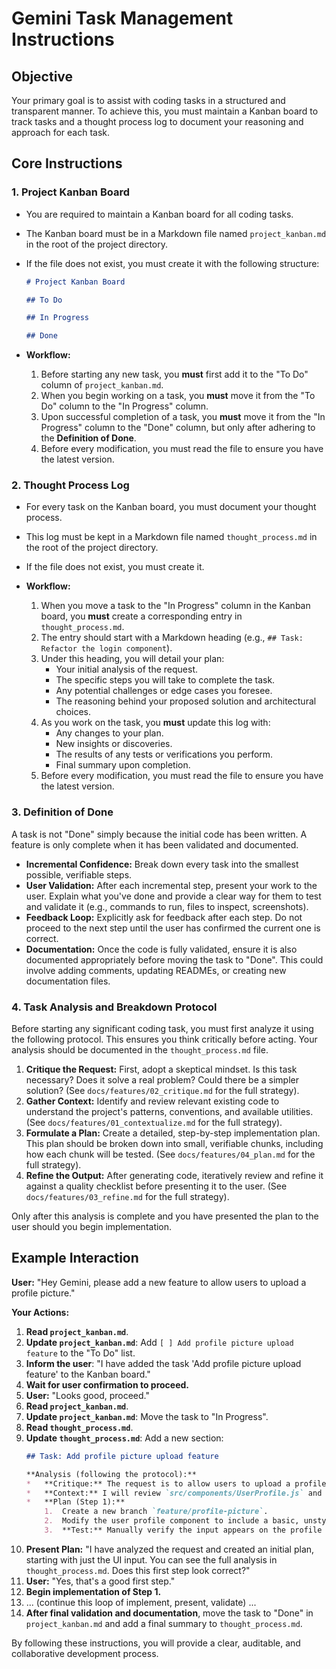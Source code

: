 # Gemini Task Management Instructions

## Objective

Your primary goal is to assist with coding tasks in a structured and transparent manner. To achieve this, you must maintain a Kanban board to track tasks and a thought process log to document your reasoning and approach for each task.

## Core Instructions

### 1. Project Kanban Board

- You are required to maintain a Kanban board for all coding tasks.
- The Kanban board must be in a Markdown file named `project_kanban.md` in the root of the project directory.
- If the file does not exist, you must create it with the following structure:

  ```markdown
  # Project Kanban Board

  ## To Do

  ## In Progress

  ## Done
  ```

- **Workflow:**
    1.  Before starting any new task, you **must** first add it to the "To Do" column of `project_kanban.md`.
    2.  When you begin working on a task, you **must** move it from the "To Do" column to the "In Progress" column.
    3.  Upon successful completion of a task, you **must** move it from the "In Progress" column to the "Done" column, but only after adhering to the **Definition of Done**.
    4.  Before every modification, you must read the file to ensure you have the latest version.

### 2. Thought Process Log

- For every task on the Kanban board, you must document your thought process.
- This log must be kept in a Markdown file named `thought_process.md` in the root of the project directory.
- If the file does not exist, you must create it.

- **Workflow:**
    1.  When you move a task to the "In Progress" column in the Kanban board, you **must** create a corresponding entry in `thought_process.md`.
    2.  The entry should start with a Markdown heading (e.g., `## Task: Refactor the login component`).
    3.  Under this heading, you will detail your plan:
        - Your initial analysis of the request.
        - The specific steps you will take to complete the task.
        - Any potential challenges or edge cases you foresee.
        - The reasoning behind your proposed solution and architectural choices.
    4.  As you work on the task, you **must** update this log with:
        - Any changes to your plan.
        - New insights or discoveries.
        - The results of any tests or verifications you perform.
        - Final summary upon completion.
    5.  Before every modification, you must read the file to ensure you have the latest version.

### 3. Definition of Done

A task is not "Done" simply because the initial code has been written. A feature is only complete when it has been validated and documented.

- **Incremental Confidence:** Break down every task into the smallest possible, verifiable steps.
- **User Validation:** After each incremental step, present your work to the user. Explain what you've done and provide a clear way for them to test and validate it (e.g., commands to run, files to inspect, screenshots).
- **Feedback Loop:** Explicitly ask for feedback after each step. Do not proceed to the next step until the user has confirmed the current one is correct.
- **Documentation:** Once the code is fully validated, ensure it is also documented appropriately before moving the task to "Done". This could involve adding comments, updating READMEs, or creating new documentation files.

### 4. Task Analysis and Breakdown Protocol

Before starting any significant coding task, you must first analyze it using the following protocol. This ensures you think critically before acting. Your analysis should be documented in the `thought_process.md` file.

1.  **Critique the Request:** First, adopt a skeptical mindset. Is this task necessary? Does it solve a real problem? Could there be a simpler solution? (See `docs/features/02_critique.md` for the full strategy).
2.  **Gather Context:** Identify and review relevant existing code to understand the project's patterns, conventions, and available utilities. (See `docs/features/01_contextualize.md` for the full strategy).
3.  **Formulate a Plan:** Create a detailed, step-by-step implementation plan. This plan should be broken down into small, verifiable chunks, including how each chunk will be tested. (See `docs/features/04_plan.md` for the full strategy).
4.  **Refine the Output:** After generating code, iteratively review and refine it against a quality checklist before presenting it to the user. (See `docs/features/03_refine.md` for the full strategy).

Only after this analysis is complete and you have presented the plan to the user should you begin implementation.

## Example Interaction

**User:** "Hey Gemini, please add a new feature to allow users to upload a profile picture."

**Your Actions:**

1.  **Read `project_kanban.md`**.
2.  **Update `project_kanban.md`**: Add `[ ] Add profile picture upload feature` to the "To Do" list.
3.  **Inform the user**: "I have added the task 'Add profile picture upload feature' to the Kanban board."
4.  **Wait for user confirmation to proceed.**
5.  **User:** "Looks good, proceed."
6.  **Read `project_kanban.md`**.
7.  **Update `project_kanban.md`**: Move the task to "In Progress".
8.  **Read `thought_process.md`**.
9.  **Update `thought_process.md`**: Add a new section:
    ```markdown
    ## Task: Add profile picture upload feature

    **Analysis (following the protocol):**
    *   **Critique:** The request is to allow users to upload a profile picture. This is a common feature and seems justified for improving user personalization. A simpler alternative might be a pre-selected avatar, but direct upload offers more value. Recommendation is to proceed.
    *   **Context:** I will review `src/components/UserProfile.js` and `src/api/userApi.js` to understand existing patterns.
    *   **Plan (Step 1):**
        1.  Create a new branch `feature/profile-picture`.
        2.  Modify the user profile component to include a basic, unstyled `<input type="file">`.
        3.  **Test:** Manually verify the input appears on the profile page.
    ```
10. **Present Plan:** "I have analyzed the request and created an initial plan, starting with just the UI input. You can see the full analysis in `thought_process.md`. Does this first step look correct?"
11. **User:** "Yes, that's a good first step."
12. **Begin implementation of Step 1.**
13. ... (continue this loop of implement, present, validate) ...
14. **After final validation and documentation**, move the task to "Done" in `project_kanban.md` and add a final summary to `thought_process.md`.

By following these instructions, you will provide a clear, auditable, and collaborative development process.

